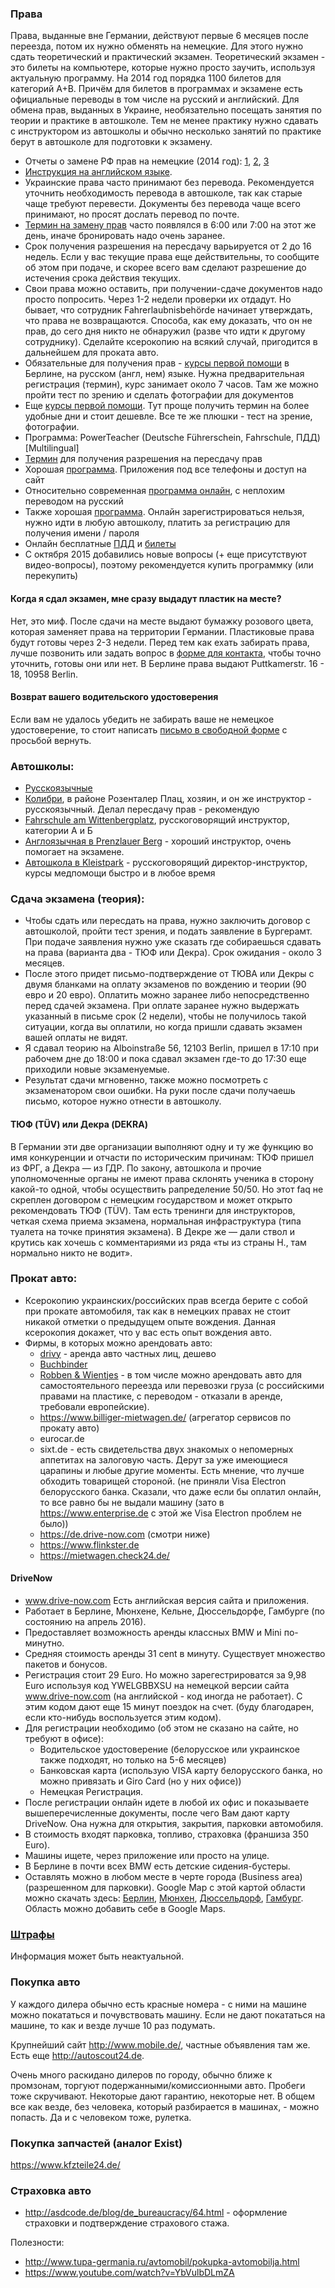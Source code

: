 ### Права

Права, выданные вне Германии, действуют первые 6 месяцев после переезда, потом их нужно обменять на немецкие. Для этого нужно сдать теоретический и практический экзамен. Теоретический экзамен - это билеты на компьютере, которые нужно просто заучить, используя актуальную программу. На 2014 год порядка 1100 билетов для категорий A+B. Причём для билетов в программах и экзамене есть официальные переводы в том числе на русский и английский. Для обмена прав, выданных в Украине, необязательно посещать занятия по теории и практике в автошколе. Тем не менее практику нужно сдавать с инструктором из автошколы и обычно несколько занятий по практике берут в автошколе для подготовки к экзамену.


- Отчеты о замене РФ прав на немецкие (2014 год): [1](http://ewgrafus.livejournal.com/32917.html), [2](http://ewgrafus.livejournal.com/34518.html), [3](http://ewgrafus.livejournal.com/36265.html)
- [Инструкция на английском языке](http://fahrschule-berlin-prenzlauer-berg.de/german%20driving%20license%20exchange.html).
- Украинские права часто принимают без перевода. Рекомендуется уточнить необходимость перевода в автошколе, так как старые чаще требуют перевести. Документы без перевода чаще всего принимают, но просят дослать перевод по почте.
- [Термин на замену прав](https://service.berlin.de/dienstleistung/327537/) часто появлялся в 6:00 или 7:00 на этот же день, иначе бронировать надо очень заранее.
- Срок получения разрешения на пересдачу варьируется от 2 до 16 недель. Если у вас текущие права еще действительны, то сообщите об этом при подаче, и скорее всего вам сделают разрешение до истечения срока действия текущих.
- Свои права можно оставить, при получении-сдаче документов надо просто попросить. Через 1-2 недели проверки их отдадут. Но бывает, что сотрудник Fahrerlaubnisbehörde начинает утверждать, что права не возвращаются. Способа, как ему доказать, что он не прав, до сего дня никто не обнаружил (разве что идти к другому сотруднику). Сделайте ксерокопию на всякий случай, пригодится в дальнейшем для проката авто.
- Обязательные для получения прав - [курсы первой помощи](http://www.drk-intern.de/adressen/drk-kurstermine-suchergebnisse.html) в Берлине, на русском (англ, нем) языке. Нужна предварительная регистрация (термин), курс занимает около 7 часов. Там же можно пройти тест по зрению и сделать фотографии для документов
- Еще [курсы первой помощи](http://www.ersthelfer.tv). Тут проще получить термин на более удобные дни и стоит дешевле. Все те же плюшки - тест на зрение, фотографии.
- Программа: PowerTeacher (Deutsche Führerschein, Fahrschule, ПДД) [Multilingual]
- [Термин](https://service.berlin.de/dienstleistung/327537/) для получения разрешения на пересдачу прав
- Хорошая [программа](http://www.fahrschule.de/). Приложения под все телефоны и доступ на сайт
- Относительно современная [программа онлайн](https://ru.fuehrerschein-bestehen.de/), с неплохим переводом на русский
- Также хорошая [программа](http://www.fahren-lernen.de/). Онлайн зарегистрироваться нельзя, нужно идти в любую автошколу, платить за регистрацию для получения имени / пароля
- Онлайн бесплатные [ПДД](http://levy.com.ru/docs/stvo/) и [билеты](http://fuhrerschein.tatarkin.ru/tickets/1.htm)
- С октября 2015 добавились новые вопросы (+ еще присутствуют видео-вопросы), поэтому рекомендуется купить программку (или перекупить)

#### Когда я сдал экзамен, мне сразу выдадут пластик на месте?
Нет, это миф. После сдачи на месте выдают бумажку розового цвета, которая заменяет права на территории Германии. Пластиковые права будут готовы через 2-3 недели. Перед тем как ехать забирать права, лучше позвонить или задать вопрос в [форме для контакта](https://www.berlin.de/labo/mobilitaet/fahrerlaubnisse-personen-und-gueterbefoerderung/formular.264669.php), чтобы точно уточнить, готовы они или нет. В Берлине права выдают Puttkamerstr. 16 - 18, 10958 Berlin.

#### Возврат вашего водительского удостоверения
Если вам не удалось убедить не забирать ваше не немецкое удостоверение, то стоит написать [письмо в свободной форме](https://github.com/ewgRa/de_faq/blob/master/files/DrivingLicenseReturnTemplate.md) с просьбой вернуть.

### Автошколы:
- [Русскоязычные](http://berlin24.ru/firm/avtomobili/avtoshkoli-v-berline/6-45-0.html)
- [Колибри](http://www.fahrschule-colibri.de/), в районе Розенталер Плац, хозяин, и он же инструктор - русскоязычный. Делал пересдачу прав - рекомендую
- [Fahrschule am Wittenbergplatz](http://fahrschule-am-wittenbergplatz.de), русскоговорящий инструктор, категории А и Б
- [Англоязычная в Prenzlauer Berg](http://fahrschule-berlin-prenzlauer-berg.de/) - хороший инструктор, очень помогает на экзамене.
- [Автошкола в Kleistpark](http://fahrschule-avatar.de/) - русскоговорящий директор-инструктор, курсы медпомощи быстро и в любое время

### Сдача экзамена (теория):
- Чтобы сдать или пересдать на права, нужно заключить договор с автошколой, пройти тест зрения, и подать заявление в Бургерамт. При подаче заявления нужно уже сказать где собираешься сдавать на права (варианта два - ТЮФ или Декра). Срок ожидания - около 3 месяцев. 
- После этого придет письмо-подтверждение от ТЮВА или Декры с двумя бланками на оплату экзаменов по вождению и теории (90 евро и 20 евро). Оплатить можно заранее либо непосредственно перед сдачей экзамена. При оплате заранее нужно выдержать указанный в письме срок (2 недели), чтобы не получилось такой ситуации, когда вы оплатили, но когда пришли сдавать экзамен вашей оплаты не видят.
- Я сдавал теорию на Alboinstraße 56, 12103 Berlin, пришел в 17:10 при рабочем дне до 18:00 и пока сдавал экзамен где-то до 17:30 еще приходили новые экзаменуемые.
- Результат сдачи мгновенно, также можно посмотреть с экзаменатором свои ошибки. На руки после сдачи получаешь письмо, которое нужно отнести в автошколу.

#### ТЮФ (TÜV) или Декра (DEKRA)
В Германии эти две организации выполняют одну и ту же функцию во имя конкуренции и отчасти по историческим причинам: ТЮФ пришел из ФРГ, а Декра — из ГДР. По закону, автошкола и прочие уполномоченные органы не имеют права склонять ученика в сторону какой-то одной, чтобы осуществить рапределение 50/50. Но этот faq не скреплен договором с немецким государством и может открыто рекомендовать ТЮФ (TÜV). Там есть тренинги для инструкторов, четкая схема приема экзамена, нормальная инфраструктура (типа туалета на точке принятия экзамена). В Декре же — дали ствол и крутись как хочешь с комментариями из ряда «ты из страны Н., там нормально никто не водит».

### Прокат авто:
- Ксерокопию украинских/российских прав всегда берите с собой при прокате автомобиля, так как в немецких правах не стоит никакой отметки о предыдущем опыте вождения. Данная ксерокопия докажет, что у вас есть опыт вождения авто.
- Фирмы, в которых можно арендовать авто:
  - [drivy](https://www.drivy.de) - аренда авто частных лиц, дешево
  - [Buchbinder](https://www.buchbinder.de/)
  - [Robben & Wientjes](http://www.robben-wientjes.de/) - в том числе можно арендовать авто для самостоятельного переезда или перевозки груза (с российскими правами на пластике, с переводом - отказали в аренде, требовали европейские).
  - https://www.billiger-mietwagen.de/   (агрегатор сервисов по прокату авто)
  - eurocar.de
  - sixt.de - есть свидетельства двух знакомых о непомерных аппетитах на залоговую часть. Дерут за уже имеющиеся царапины и любые другие моменты. Есть мнение, что лучше обходить товарищей стороной. (не приняли Visa Electron белорусского банка. Сказали, что даже если бы оплатил онлайн, то все равно бы не выдали машину (зато в https://www.enterprise.de с этой же Visa Electron проблем не было))
  - https://de.drive-now.com (смотри ниже)
  - https://www.flinkster.de
  - https://mietwagen.check24.de/

#### DriveNow
- www.drive-now.com Есть английская версия сайта и приложения.
- Работает в Берлине, Мюнхене, Кельне, Дюссельдорфе, Гамбурге (по состоянию на апрель 2016).
- Предоставляет возможность аренды классных BMW и Mini по-минутно.
- Средняя стоимость аренды 31 cent в минуту. Существует множество пакетов и бонусов.
- Регистрация стоит 29 Euro. Но можно зарегестрироватся за 9,98 Euro используя код YWELGBBXSU на немецкой версии сайта www.drive-now.com (на английской - код иногда не работает). С этим кодом дают еще 15 минут поездок на счет. (буду благодарен, если кто-нибудь воспользуется этим кодом).
- Для регистрации необходимо (об этом не сказано на сайте, но требуют в офисе):
  - Водительское удостоверение (белорусское или украинское также подходят, но только на 5-6 месяцев)
  - Банковская карта (использую VISA карту белорусского банка, но можно привязать и Giro Card (но у них офисе))
  - Немецкая Регистрация.
- После регистрации онлайн идете в любой их офис и показываете вышеперечисленные документы, после чего Вам дают карту DriveNow. Она нужна для открытия, закрытия, парковки автомобиля.
- В стоимость входят парковка, топливо, страховка (франшиза 350 Euro).
- Машины ищете, через приложение или просто на улице.
- В Берлине в почти всех BMW есть детские сидения-бустеры.
- Оставлять можно в любом месте в черте города (Business area) (разрешенном для парковки). Google Map с этой картой области можно скачать здесь: [Берлин](https://api2.drive-now.com/geodata/6099/6099.kml), [Мюнхен](https://api2.drive-now.com/geodata/4604/4604.kml), [Дюссельдорф](https://api2.drive-now.com/geodata/1293/1293.kml),  [Гамбург](https://api2.drive-now.com/geodata/40065/40065.kml). Область можно добавить себе в Google Maps.

### [Штрафы](http://auto.germany.ru/pravo/buskatalog.html)
Информация может быть неактуальной.

### Покупка авто
У каждого дилера обычно есть красные номера - с ними на машине можно покататься и почувствовать машину. Если не дают покататься на машине, то как и везде лучше 10 раз подумать.

Крупнейший сайт http://www.mobile.de/, частные объявления там же. Есть еще http://autoscout24.de.

Очень много раскидано дилеров по городу, обычно ближе к промзонам, торгуют подержанными/комиссионными авто. Пробеги тоже скручивают. Некоторые дают гарантию, некоторые нет. В общем все как везде, без человека, который разбирается в машинах, - можно попасть. Да и с человеком тоже, рулетка.

### Покупка запчастей (аналог Exist)
https://www.kfzteile24.de/


### Страховка авто
  - http://asdcode.de/blog/de_bureaucracy/64.html - оформление страховки и подтверждение страхового стажа.

Полезности:
- http://www.tupa-germania.ru/avtomobil/pokupka-avtomobilja.html
- https://www.youtube.com/watch?v=YbVulbDLmZA
